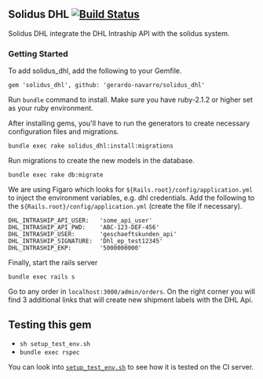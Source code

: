 ## Solidus DHL [![Build Status](https://circleci.com/gh/gerardo-navarro/solidus_dhl.png?style=shield&circle-token=7b649cdb55ba2d7f4c80418c894aa38a97876828)](https://circleci.com/gh/gerardo-navarro/solidus_dhl) ##

Solidus DHL integrate the DHL Intraship API with the solidus system.

### Getting Started ###

To add solidus_dhl, add the following to your Gemfile.

`gem 'solidus_dhl', github: 'gerardo-navarro/solidus_dhl'`

Run `bundle` command to install. Make sure you have ruby-2.1.2 or higher set as your ruby environment.

After installing gems, you'll have to run the generators to create necessary configuration files and migrations.

`bundle exec rake solidus_dhl:install:migrations`

Run migrations to create the new models in the database.

`bundle exec rake db:migrate`

We are using Figaro which looks for `${Rails.root}/config/application.yml` to inject the environment variables, e.g. dhl credentials. Add the following to the `${Rails.root}/config/application.yml` (create the file if necessary).

```
DHL_INTRASHIP_API_USER:   'some_api_user'
DHL_INTRASHIP_API_PWD:    'ABC-123-DEF-456'
DHL_INTRASHIP_USER:       'geschaeftskunden_api'
DHL_INTRASHIP_SIGNATURE:  'Dhl_ep_test12345'
DHL_INTRASHIP_EKP:        '5000000000'
```

Finally, start the rails server

`bundle exec rails s`

Go to any order in `localhost:3000/admin/orders`. On the right corner you will find 3 additional links that will create new shipment labels with the DHL Api.

## Testing this gem ##

 - `sh setup_test_env.sh`
 - `bundle exec rspec`

You can look into [`setup_test_env.sh`](https://github.com/gerardo-navarro/solidus_dhl/blob/master/setup_test_env.sh) to see how it is tested on the CI server.
